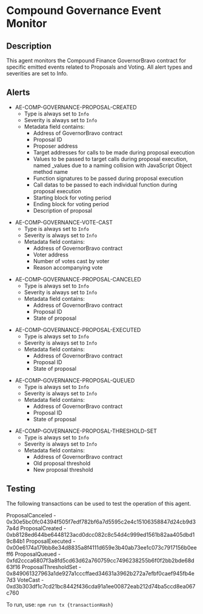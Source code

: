 # Compound Governance Event Monitor

## Description

This agent monitors the Compound Finance GovernorBravo contract for specific emitted events related
to Proposals and Voting.  All alert types and severities are set to Info.

## Alerts

<!-- -->
- AE-COMP-GOVERNANCE-PROPOSAL-CREATED
  - Type is always set to `Info`
  - Severity is always set to `Info`
  - Metadata field contains:
    - Address of GovernorBravo contract
    - Proposal ID
    - Proposer address
    - Target addresses for calls to be made during proposal execution
    - Values to be passed to target calls during proposal execution, named _values due to a naming collision with JavaScript Object method name
    - Function signatures to be passed during proposal execution
    - Call datas to be passed to each individual function during proposal execution 
    - Starting block for voting period
    - Ending block for voting period
    - Description of proposal

<!-- -->
- AE-COMP-GOVERNANCE-VOTE-CAST
  - Type is always set to `Info`
  - Severity is always set to `Info`
  - Metadata field contains:
    - Address of GovernorBravo contract
    - Voter address
    - Number of votes cast by voter
    - Reason accompanying vote 

<!-- -->
- AE-COMP-GOVERNANCE-PROPOSAL-CANCELED
  - Type is always set to `Info`
  - Severity is always set to `Info`
  - Metadata field contains:
    - Address of GovernorBravo contract
    - Proposal ID
    - State of proposal

<!-- -->
- AE-COMP-GOVERNANCE-PROPOSAL-EXECUTED
  - Type is always set to `Info`
  - Severity is always set to `Info`
  - Metadata field contains:
    - Address of GovernorBravo contract
    - Proposal ID
    - State of proposal

<!-- -->
- AE-COMP-GOVERNANCE-PROPOSAL-QUEUED
  - Type is always set to `Info`
  - Severity is always set to `Info`
  - Metadata field contains:
    - Address of GovernorBravo contract
    - Proposal ID
    - State of proposal

<!-- -->
- AE-COMP-GOVERNANCE-PROPOSAL-THRESHOLD-SET
  - Type is always set to `Info`
  - Severity is always set to `Info`
  - Metadata field contains:
    - Address of GovernorBravo contract
    - Old proposal threshold
    - New proposal threshold


## Testing

The following transactions can be used to test the operation of this agent.

ProposalCanceled - 0x30e5bc0fc04394f505f7edf782bf6a7d5595c2e4c15106358847d24cb9d37a4d
ProposalCreated - 0xb8128ed644be6448123acd0dcc082c8c54d4c999ed1561b82aa405dbd19c84b1
ProposalExecuted - 0x00e6174a179bb8e34d8835a8f4111d659e3b40ab73ee1c073c7917156b0eeff6
ProposalQueued - 0xfd2ccca6807f3a8fd5cd63d62a760759cc7496238255b6f0f2bb2bde68d63f16
ProposalThresholdSet - 0x849061327963a1de927a1cccffaed34631a3962b272a7efbf0caef945fb4e7d3
VoteCast - 0xd3b303df1c7cd21bc8442f436cda91a1ee00872eab212d74ba5ccd8ea067c760

To run, use:
`npm run tx {transactionHash}`
